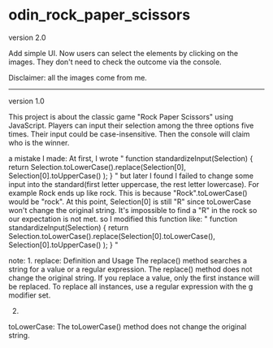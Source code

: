 # odin_rock_paper_scissors

version 2.0

Add simple UI. Now users can select the elements by clicking on the images. They don't need to check the outcome via the console. 

Disclaimer: all the images come from me.


---

version 1.0

This project is about the classic game "Rock Paper Scissors" using JavaScript. Players can input their selection among the three options five times. Their input could be case-insensitive. Then the console will claim who is the winner.

a mistake I made:
At first, I wrote 
"
function standardizeInput(Selection)
{
    return Selection.toLowerCase().replace(Selection[0], Selection[0].toUpperCase() );
}
"
but later I found I failed to change some input into the standard(first letter uppercase, the rest letter lowercase). For example Rock ends up like rock. This is because "Rock".toLowerCase() would be "rock". At this point, Selection[0] is still "R" since toLowerCase won't change the original string. It's impossible to find a "R" in the rock so our expectation is not met.
so I modified this function like:
"
function standardizeInput(Selection)
{
    return Selection.toLowerCase().replace(Selection[0].toLowerCase(), Selection[0].toUpperCase() );
}
" 

note:
1.
replace:
Definition and Usage
The replace() method searches a string for a value or a regular expression.
The replace() method does not change the original string.
If you replace a value, only the first instance will be replaced. To replace all instances, use a regular expression with the g modifier set.

2.
toLowerCase:
The toLowerCase() method does not change the original string.
